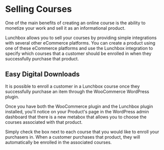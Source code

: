 # Selling Courses

One of the main benefits of creating an online course is the ability to monetize your work and sell it as an informational product.

Lunchbox allows you to sell your courses by providing simple integrations with several other eCommerce platforms. You can create a product using one of these eCommerce platforms and use the Lunchbox integration to specify which courses that a customer should be enrolled in when they successfully purchase that product.

## Easy Digital Downloads

It is possible to enroll a customer in a Lunchbox course once they successfully purchase an item through the WooCommerce WordPress plugin.

Once you have both the WooCommerce plugin and the Lunchbox plugin installed, you'll notice on your Product's page in the WordPress admin dashboard that there is a new  metabox  that allows you to choose the courses associated with that product.

Simply check the box next to each course that you would like to enroll your purchasers in. When a customer purchases that product, they will automatically be enrolled in the associated courses.
